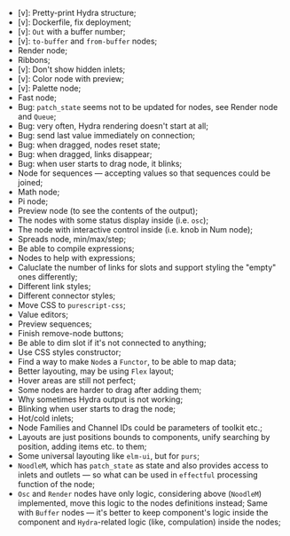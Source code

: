 
* [v]: Pretty-print Hydra structure;
* [v]: Dockerfile, fix deployment;
* [v]: `Out` with a buffer number;
* [v]: `to-buffer` and `from-buffer` nodes;
* Render node;
* Ribbons;
* [v]: Don't show hidden inlets;
* [v]: Color node with preview;
* [v]: Palette node;
* Fast node;
* Bug: `patch_state` seems not to be updated for nodes, see Render node and `Queue`;
* Bug: very often, Hydra rendering doesn't start at all;
* Bug: send last value immediately on connection;
* Bug: when dragged, nodes reset state;
* Bug: when dragged, links disappear;
* Bug: when user starts to drag node, it blinks;
* Node for sequences — accepting values so that sequences could be joined;
* Math node;
* Pi node;
* Preview node (to see the contents of the output);
* The nodes with some status display inside (i.e. `osc`);
* The node with interactive control inside (i.e. knob in Num node);
* Spreads node, min/max/step;
* Be able to compile expressions;
* Nodes to help with expressions;
* Caluclate the number of links for slots and support styling the "empty" ones differently;
* Different link styles;
* Different connector styles;
* Move CSS to `purescript-css`;
* Value editors;
* Preview sequences;
* Finish remove-node buttons;
* Be able to dim slot if it's not connected to anything;
* Use CSS styles constructor;
* Find a way to make `Node`s a `Functor`, to be able to map data;
* Better layouting, may be using `Flex` layout;
* Hover areas are still not perfect;
* Some nodes are harder to drag after adding them;
* Why sometimes Hydra output is not working;
* Blinking when user starts to drag the node;
* Hot/cold inlets;
* Node Families and Channel IDs could be parameters of toolkit etc.;
* Layouts are just positions bounds to components, unify searching by position, adding items etc. to them;
* Some universal layouting like `elm-ui`, but for `purs`;
* `NoodleM`, which has `patch_state` as state and also provides access to inlets and outlets — so what can be used in `effectful` processing function of the node;
* `Osc` and `Render` nodes have only logic, considering above (`NoodleM`) implemented, move this logic to the nodes definitions instead; Same with `Buffer` nodes — it's better to keep component's logic inside the component and `Hydra`-related logic (like, compulation) inside the nodes;